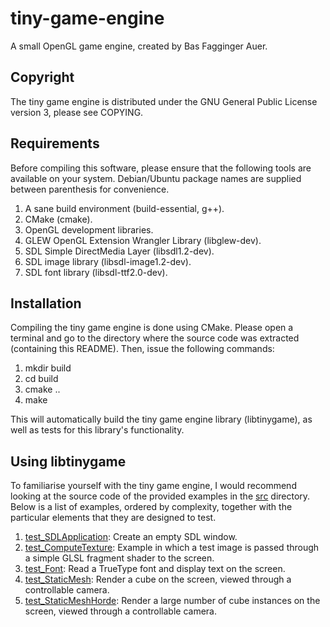 tiny-game-engine
================

A small OpenGL game engine, created by Bas Fagginger Auer.

Copyright
---------

The tiny game engine is distributed under the GNU General Public License version 3, please see COPYING.

Requirements
------------

Before compiling this software, please ensure that the following tools are available on your system.
Debian/Ubuntu package names are supplied between parenthesis for convenience.

1.   A sane build environment (build-essential, g++).
2.   CMake (cmake).
3.   OpenGL development libraries.
4.   GLEW OpenGL Extension Wrangler Library (libglew-dev).
5.   SDL Simple DirectMedia Layer (libsdl1.2-dev).
6.   SDL image library (libsdl-image1.2-dev).
7.   SDL font library (libsdl-ttf2.0-dev).

Installation
------------

Compiling the tiny game engine is done using CMake.
Please open a terminal and go to the directory where the source code was extracted (containing this README).
Then, issue the following commands:

1.   mkdir build
2.   cd build
3.   cmake ..
4.   make

This will automatically build the tiny game engine library (libtinygame), as well as tests for this library's functionality.

Using libtinygame
-----------------

To familiarise yourself with the tiny game engine, I would recommend looking at the source code of the provided examples in the [src](/src/) directory.
Below is a list of examples, ordered by complexity, together with the particular elements that they are designed to test.

1.   [test_SDLApplication](/src/test_SDLApplication.cpp): Create an empty SDL window.
2.   [test_ComputeTexture](/src/test_ComputeTexture.cpp): Example in which a test image is passed through a simple GLSL fragment shader to the screen.
3.   [test_Font](/src/test_Font.cpp): Read a TrueType font and display text on the screen.
4.   [test_StaticMesh](/src/test_StaticMesh.cpp): Render a cube on the screen, viewed through a controllable camera.
5.   [test_StaticMeshHorde](/src/test_StaticMeshHorde.cpp): Render a large number of cube instances on the screen, viewed through a controllable camera.

